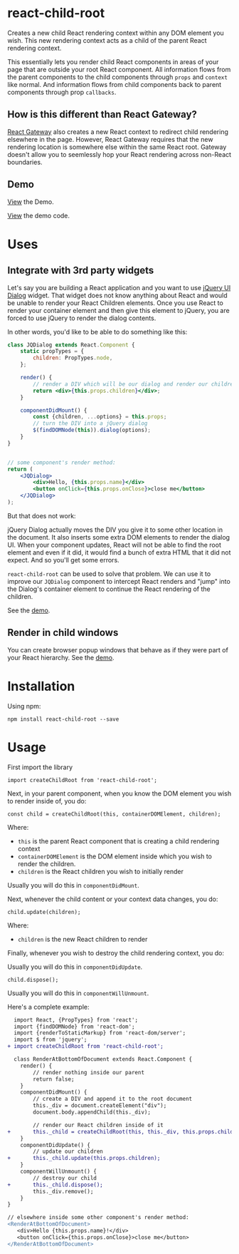# react-child-root

Creates a new child React rendering context within any DOM element you wish.  This new rendering context acts as a child of the parent React rendering context.

This essentially lets you render child React components in areas of your page that are outside your root React component.  All information flows from the parent components to the child components through `props` and `context` like normal.  And information flows from child components back to parent components through prop `callbacks`.

## How is this different than React Gateway?

[React Gateway](https://github.com/cloudflare/react-gateway) also creates a new React context to redirect child rendering elsewhere in the page.  However, React Gateway requires that the new rendering location is somewhere else within the same React root.  Gateway doesn't allow you to seemlessly hop your React rendering across non-React boundaries.

## Demo

[View](https://rawgit.com/experoinc/react-child-root/master/dist/example.html) the Demo.

[View](https://github.com/experoinc/react-child-root/tree/master/src/example) the demo code.

# Uses

## Integrate with 3rd party widgets

Let's say you are building a React application and you want to use [jQuery UI Dialog](https://jqueryui.com/dialog/) widget.  That widget does not know anything about React and would be unable to render your React Children elements.  Once you use React to render your container element and then give this element to jQuery, you are forced to use jQuery to render the dialog contents.

In other words, you'd like to be able to do something like this:

```jsx
class JQDialog extends React.Component {
    static propTypes = {
        children: PropTypes.node,
    };

    render() {
        // render a DIV which will be our dialog and render our children inside it
        return <div>{this.props.children}</div>;
    }

    componentDidMount() {
        const {children, ...options} = this.props;
        // turn the DIV into a jQuery dialog
        $(findDOMNode(this)).dialog(options);
    }
}


// some component's render method:
return (
    <JQDialog>
        <div>Hello, {this.props.name}</div>
        <button onClick={this.props.onClose}>close me</button>
    </JQDialog>
);
```

But that does not work:

jQuery Dialog actually moves the DIV you give it to some other location in the document.  It also inserts some extra DOM elements to render the dialog UI.  When your component updates, React will not be able to find the root element and even if it did, it would find a bunch of extra HTML that it did not expect. And so you'll get some errors.

`react-child-root` can be used to solve that problem.  We can use it to improve our `JQDialog` component to intercept React renders and "jump" into the Dialog's container element to continue the React rendering of the children.

See the [demo](https://rawgit.com/experoinc/react-child-root/master/dist/example.html).

## Render in child windows

You can create browser popup windows that behave as if they were part of your React hierarchy.  See the [demo](https://rawgit.com/experoinc/react-child-root/master/dist/example.html).

# Installation

Using npm:

```
npm install react-child-root --save
```

# Usage

First import the library

```es6
import createChildRoot from 'react-child-root';
```

Next, in your parent component, when you know the DOM element you wish to render inside of, you do:

```es6
const child = createChildRoot(this, containerDOMElement, children);
```

Where:

* `this` is the parent React component that is creating a child rendering context
* `containerDOMElement` is the DOM element inside which you wish to render the children.
* `children` is the React children you wish to initially render

Usually you will do this in `componentDidMount`.

Next, whenever the child content or your context data changes, you do:

```es6
child.update(children);
```

Where:

* `children` is the new React children to render

Finally, whenever you wish to destroy the child rendering context, you do:

Usually you will do this in `componentDidUpdate`.

```es6
child.dispose();
```

Usually you will do this in `componentWillUnmount`.

Here's a complete example:

```diff
  import React, {PropTypes} from 'react';
  import {findDOMNode} from 'react-dom';
  import {renderToStaticMarkup} from 'react-dom/server';
  import $ from 'jquery';
+ import createChildRoot from 'react-child-root';

  class RenderAtBottomOfDocument extends React.Component {
    render() {
        // render nothing inside our parent
        return false;
    }
    componentDidMount() {
        // create a DIV and append it to the root document
        this._div = document.createElement("div");
        document.body.appendChild(this._div);

        // render our React children inside of it
+       this._child = createChildRoot(this, this._div, this.props.children);
    }
    componentDidUpdate() {
        // update our children
+       this._child.update(this.props.children);
    }
    componentWillUnmount() {
        // destroy our child
+       this._child.dispose();
        this._div.remove();
    }
}

// elsewhere inside some other component's render method:
<RenderAtBottomOfDocument>
   <div>Hello {this.props.name}!</div>
   <button onClick={this.props.onClose}>close me</button>
</RenderAtBottomOfDocument>
```
